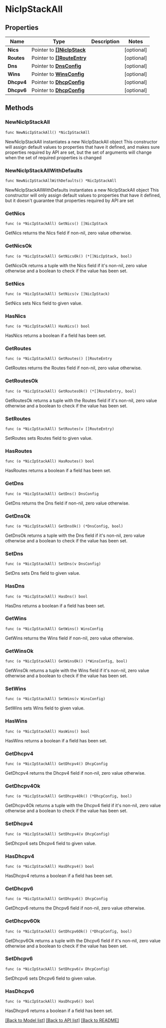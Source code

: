 # NicIpStackAll

## Properties

Name | Type | Description | Notes
------------ | ------------- | ------------- | -------------
**Nics** | Pointer to [**[]NicIpStack**](NicIpStack.md) |  | [optional] 
**Routes** | Pointer to [**[]RouteEntry**](RouteEntry.md) |  | [optional] 
**Dns** | Pointer to [**DnsConfig**](DnsConfig.md) |  | [optional] 
**Wins** | Pointer to [**WinsConfig**](WinsConfig.md) |  | [optional] 
**Dhcpv4** | Pointer to [**DhcpConfig**](DhcpConfig.md) |  | [optional] 
**Dhcpv6** | Pointer to [**DhcpConfig**](DhcpConfig.md) |  | [optional] 

## Methods

### NewNicIpStackAll

`func NewNicIpStackAll() *NicIpStackAll`

NewNicIpStackAll instantiates a new NicIpStackAll object
This constructor will assign default values to properties that have it defined,
and makes sure properties required by API are set, but the set of arguments
will change when the set of required properties is changed

### NewNicIpStackAllWithDefaults

`func NewNicIpStackAllWithDefaults() *NicIpStackAll`

NewNicIpStackAllWithDefaults instantiates a new NicIpStackAll object
This constructor will only assign default values to properties that have it defined,
but it doesn't guarantee that properties required by API are set

### GetNics

`func (o *NicIpStackAll) GetNics() []NicIpStack`

GetNics returns the Nics field if non-nil, zero value otherwise.

### GetNicsOk

`func (o *NicIpStackAll) GetNicsOk() (*[]NicIpStack, bool)`

GetNicsOk returns a tuple with the Nics field if it's non-nil, zero value otherwise
and a boolean to check if the value has been set.

### SetNics

`func (o *NicIpStackAll) SetNics(v []NicIpStack)`

SetNics sets Nics field to given value.

### HasNics

`func (o *NicIpStackAll) HasNics() bool`

HasNics returns a boolean if a field has been set.

### GetRoutes

`func (o *NicIpStackAll) GetRoutes() []RouteEntry`

GetRoutes returns the Routes field if non-nil, zero value otherwise.

### GetRoutesOk

`func (o *NicIpStackAll) GetRoutesOk() (*[]RouteEntry, bool)`

GetRoutesOk returns a tuple with the Routes field if it's non-nil, zero value otherwise
and a boolean to check if the value has been set.

### SetRoutes

`func (o *NicIpStackAll) SetRoutes(v []RouteEntry)`

SetRoutes sets Routes field to given value.

### HasRoutes

`func (o *NicIpStackAll) HasRoutes() bool`

HasRoutes returns a boolean if a field has been set.

### GetDns

`func (o *NicIpStackAll) GetDns() DnsConfig`

GetDns returns the Dns field if non-nil, zero value otherwise.

### GetDnsOk

`func (o *NicIpStackAll) GetDnsOk() (*DnsConfig, bool)`

GetDnsOk returns a tuple with the Dns field if it's non-nil, zero value otherwise
and a boolean to check if the value has been set.

### SetDns

`func (o *NicIpStackAll) SetDns(v DnsConfig)`

SetDns sets Dns field to given value.

### HasDns

`func (o *NicIpStackAll) HasDns() bool`

HasDns returns a boolean if a field has been set.

### GetWins

`func (o *NicIpStackAll) GetWins() WinsConfig`

GetWins returns the Wins field if non-nil, zero value otherwise.

### GetWinsOk

`func (o *NicIpStackAll) GetWinsOk() (*WinsConfig, bool)`

GetWinsOk returns a tuple with the Wins field if it's non-nil, zero value otherwise
and a boolean to check if the value has been set.

### SetWins

`func (o *NicIpStackAll) SetWins(v WinsConfig)`

SetWins sets Wins field to given value.

### HasWins

`func (o *NicIpStackAll) HasWins() bool`

HasWins returns a boolean if a field has been set.

### GetDhcpv4

`func (o *NicIpStackAll) GetDhcpv4() DhcpConfig`

GetDhcpv4 returns the Dhcpv4 field if non-nil, zero value otherwise.

### GetDhcpv4Ok

`func (o *NicIpStackAll) GetDhcpv4Ok() (*DhcpConfig, bool)`

GetDhcpv4Ok returns a tuple with the Dhcpv4 field if it's non-nil, zero value otherwise
and a boolean to check if the value has been set.

### SetDhcpv4

`func (o *NicIpStackAll) SetDhcpv4(v DhcpConfig)`

SetDhcpv4 sets Dhcpv4 field to given value.

### HasDhcpv4

`func (o *NicIpStackAll) HasDhcpv4() bool`

HasDhcpv4 returns a boolean if a field has been set.

### GetDhcpv6

`func (o *NicIpStackAll) GetDhcpv6() DhcpConfig`

GetDhcpv6 returns the Dhcpv6 field if non-nil, zero value otherwise.

### GetDhcpv6Ok

`func (o *NicIpStackAll) GetDhcpv6Ok() (*DhcpConfig, bool)`

GetDhcpv6Ok returns a tuple with the Dhcpv6 field if it's non-nil, zero value otherwise
and a boolean to check if the value has been set.

### SetDhcpv6

`func (o *NicIpStackAll) SetDhcpv6(v DhcpConfig)`

SetDhcpv6 sets Dhcpv6 field to given value.

### HasDhcpv6

`func (o *NicIpStackAll) HasDhcpv6() bool`

HasDhcpv6 returns a boolean if a field has been set.


[[Back to Model list]](../README.md#documentation-for-models) [[Back to API list]](../README.md#documentation-for-api-endpoints) [[Back to README]](../README.md)


